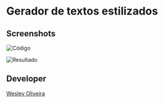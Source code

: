 # Gerador de textos estilizados

## Screenshots

![Código](https://user-images.githubusercontent.com/9876266/107647320-cc469900-6c59-11eb-99f0-1fda8ee3fb9a.png)

![Resultado](https://user-images.githubusercontent.com/9876266/107647407-e3858680-6c59-11eb-86be-a49c5dd721f0.png)

## Developer

[Wesley Oliveira](https://github.com/wesleybruno)
